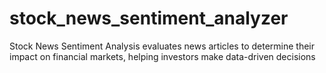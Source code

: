 # stock_news_sentiment_analyzer
Stock News Sentiment Analysis evaluates news articles to determine their impact on financial markets, helping investors make data-driven decisions
